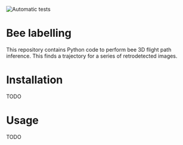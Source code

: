 ![Automatic tests](https://github.com/SheffieldMLtracking/beelabel/actions/workflows/python-package.yml/badge.svg)

# Bee labelling

This repository contains Python code to perform bee 3D flight path inference. This finds a trajectory for a series of retrodetected images.

# Installation

TODO

# Usage

TODO
